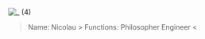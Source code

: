 ![_ (4)](https://github.com/user-attachments/assets/91561445-58ad-499d-b8fd-04c0d106163f)
> Name: Nicolau > Functions: Philosopher Engineer <
> 
